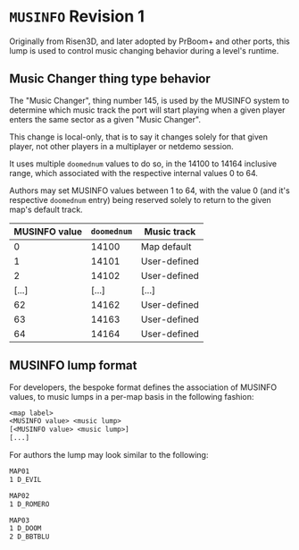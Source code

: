 # `MUSINFO` Revision 1

Originally from Risen3D, and later adopted by PrBoom+ and other ports, this lump is used to control music changing behavior during a level's runtime.

## Music Changer thing type behavior

The "Music Changer", thing number 145, is used by the MUSINFO system to determine which music track the port will start playing when a given player enters the same sector as a given "Music Changer".

This change is  local-only, that is to say it changes solely for that given player, not other players in a multiplayer or netdemo session.

It uses multiple `doomednum` values to do so, in the 14100 to 14164 inclusive range, which associated with the respective internal values 0 to 64.

Authors may set MUSINFO values between 1 to 64, with the value 0 (and it's respective `doomednum` entry) being reserved solely to return to the given map's default track.

| MUSINFO value | `doomednum` | Music track  |
|---------------|-------------|--------------|
| 0             | 14100       | Map default  |
| 1             | 14101       | User-defined |
| 2             | 14102       | User-defined |
| [...]         | [...]       | [...]        |
| 62            | 14162       | User-defined |
| 63            | 14163       | User-defined |
| 64            | 14164       | User-defined |

## MUSINFO lump format

For developers, the bespoke format defines the association of MUSINFO values, to music lumps in a per-map basis in the following fashion:

```txt
<map label>
<MUSINFO value> <music lump>
[<MUSINFO value> <music lump>]
[...]
```

For authors the lump may look similar to the following:
```txt
MAP01
1 D_EVIL

MAP02
1 D_ROMERO

MAP03
1 D_DOOM
2 D_BBTBLU
```
